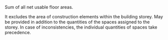 Sum of all net usable floor areas.

It excludes the area of construction elements within the building storey. May be provided in addition to the quantities of the spaces assigned to the storey. In case of inconsistencies, the individual quantities of spaces take precedence.
